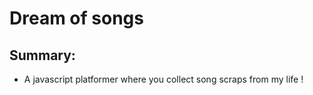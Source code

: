 # Dream of songs

## Summary:
* A javascript platformer where you collect song scraps from my life !

